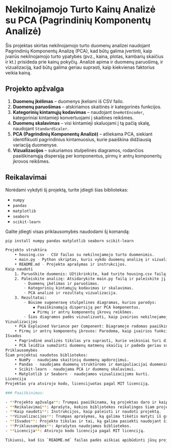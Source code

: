 # Nekilnojamojo Turto Kainų Analizė su PCA (Pagrindinių Komponentų Analizė)

Šis projektas skirtas nekilnojamojo turto duomenų analizei naudojant Pagrindinių Komponentų Analizę (PCA), kad būtų galima įvertinti, kaip įvairūs nekilnojamojo turto ypatybės (pvz., kaina, plotas, kambarių skaičius ir kt.) prisideda prie kainų pokyčių. Analizė apima ir duomenų paruošimą, ir vizualizaciją, kad būtų galima geriau suprasti, kaip kiekvienas faktorius veikia kainą.

## Projekto apžvalga

1. **Duomenų įkėlimas** – duomenys įkeliami iš CSV failo.
2. **Duomenų paruošimas** – atskiriamos skaitinės ir kategorinės funkcijos.
3. **Kategorinių kintamųjų kodavimas** – naudojant `OneHotEncoder`, kategoriniai kintamieji konvertuojami į skaitines reikšmes.
4. **Duomenų skalavimas** – visi kintamieji skaluojami į tą pačią skalę, naudojant `StandardScaler`.
5. **PCA (Pagrindinių Komponentų Analizė)** – atliekama PCA, siekiant identifikuoti pagrindinius kintamuosius, kurie paaiškina didžiausią variaciją duomenyse.
6. **Vizualizacijos** – sukuriamos stulpelinės diagramos, rodančios paaiškinamąją dispersiją per komponentus, pirmų ir antrų komponentų įkrovos reikšmes.

## Reikalavimai

Norėdami vykdyti šį projektą, turite įdiegti šias bibliotekas:

- `numpy`
- `pandas`
- `matplotlib`
- `seaborn`
- `scikit-learn`

Galite įdiegti visas priklausomybės naudodami šį komandą:

```bash
pip install numpy pandas matplotlib seaborn scikit-learn

Projekto struktūra
    • housing.csv - CSV failas su nekilnojamojo turto duomenimis.
    • main.py - Python skriptas, kuris vykdo duomenų analizę ir vizualizacijas.
    • README.md - Projekto aprašymas ir instrukcijos.
Kaip naudoti
    1. Paruoškite duomenis: Užtikrinkite, kad turite housing.csv failą, kuriame yra duomenys apie nekilnojamąjį turtą. Failas turi turėti bent šiuos stulpelius: price, area, bedrooms, bathrooms, stories, mainroad, guestroom, basement, hotwaterheating, airconditioning, parking, prefarea, furnishingstatus.
    2. Paleiskite analizę: Atsidarykite main.py failą ir paleiskite jį. Jame bus atlikta šių veiksmų seką:
        ◦ Duomenų įkėlimas ir paruošimas.
        ◦ Kategorinių kintamųjų kodavimas ir skalavimas.
        ◦ PCA analizė ir rezultatų vizualizacija.
    3. Rezultatai:
        ◦ Būsime sugeneravę stulpelines diagramas, kurios parodys:
            ▪ Paaiškinamąją dispersiją per PCA komponentus.
            ▪ Pirmų ir antrų komponentų įkrovų reikšmes.
        ◦ Šios diagramos padės vizualizuoti, kaip įvairios nekilnojamojo turto ypatybės prisideda prie kainos pokyčių.
Vizualizacijos
    • PCA Explained Variance per Component: Diagramoje rodomas paaiškinamųjų komponentų prisidėjimas prie bendros variacijos.
    • Pirmų ir antrų komponentų įkrovos: Parodoma, kaip įvairios funkcijos (pvz., bedrooms, bathrooms) prisideda prie pirmų dviejų PCA komponentų.
Išvados
    • Pagrindinė analizės tikslas yra suprasti, kurie veiksniai turi didžiausią įtaką nekilnojamojo turto kainoms.
    • PCA leidžia sumažinti duomenų matmenų skaičių ir padeda geriau suprasti svarbiausias ypatybes.
Priklausomybės
Šiam projektui naudotos bibliotekos:
    • NumPy - naudojama skaitinių duomenų apdorojimui.
    • Pandas - naudojama duomenų struktūroms ir manipuliacijai duomenimis.
    • Scikit-learn - naudojama PCA ir duomenų skalavimui.
    • Matplotlib ir Seaborn - naudojamos vizualizacijoms kurti.
Licencija
Projektas yra atvirojo kodo, licencijuotas pagal MIT licenciją.

### Paaiškinimas:

- **Projekto apžvalga**: Trumpai paaiškinama, ką projektas daro ir kaip jis struktūruotas.
- **Reikalavimai**: Aprašyta, kokios bibliotekos reikalingos šiam projektui.
- **Kaip naudoti**: Instrukcijos, kaip paleisti ir naudoti projektą.
- **Vizualizacijos**: Trumpas aprašymas, ką galima tikėtis matyti iš grafiko.
- **Išvados**: Projekto tikslas ir tai, ką galima pasiekti naudojant šį metodą.
- **Priklausomybės**: Aprašytos naudojamos bibliotekos.
- **Licencija**: Atvirojo kodo licencija pagal MIT licenciją. 

Tikiuosi, kad šis `README.md` failas padės aiškiai apibūdinti jūsų projektą ir kaip jį naudoti!
